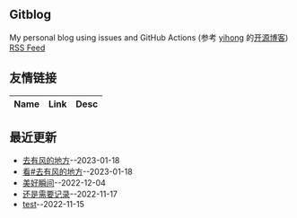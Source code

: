 ## Gitblog
My personal blog using issues and GitHub Actions (参考 [yihong](https://github.com/yihong0618) 的[开源博客](https://github.com/yihong0618/gitblog/issues/177))
[RSS Feed](https://raw.githubusercontent.com/zhangakira/blog-data/main/feed.xml)
## 友情链接
| Name | Link | Desc | 
 | ---- | ---- | ---- |
## 最近更新
- [去有风的地方](https://github.com/zhangakira/blog-data/issues/7)--2023-01-18
- [看#去有风的地方](https://github.com/zhangakira/blog-data/issues/6)--2023-01-18
- [美好瞬间](https://github.com/zhangakira/blog-data/issues/5)--2022-12-04
- [还是需要记录](https://github.com/zhangakira/blog-data/issues/4)--2022-11-17
- [test](https://github.com/zhangakira/blog-data/issues/3)--2022-11-15
